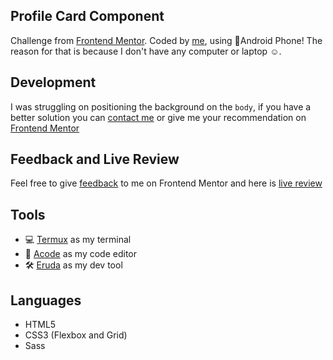 ## Profile Card Component

Challenge from
[Frontend Mentor](https://www.frontendmentor.io/challenges/profile-card-component-cfArpWshJ).
Coded by [me](https://www.frontendmentor.io/profile/vanzasetia), using
📱Android Phone! The reason for that is because I don't have any
computer or laptop ☺️.

## Development

I was struggling on positioning the background on the `body`, if you have a better solution you can [contact me](https://github.com/vanzasetia) or give me your recommendation on [Frontend Mentor]()

## Feedback and Live Review

Feel free to give [feedback]() to me on Frontend Mentor and here is
[live review](https://profile-card-component-vs.netlify.app/)

## Tools

- 💻 [Termux](https://f-droid.org/packages/com.termux/) as my terminal
- 📝 [Acode](https://play.google.com/store/apps/details?id=com.foxdebug.acodefree)
  as my code editor
- 🛠️ [Eruda](https://github.com/liriliri/eruda) as my dev tool

## Languages

- HTML5
- CSS3 (Flexbox and Grid)
- Sass

